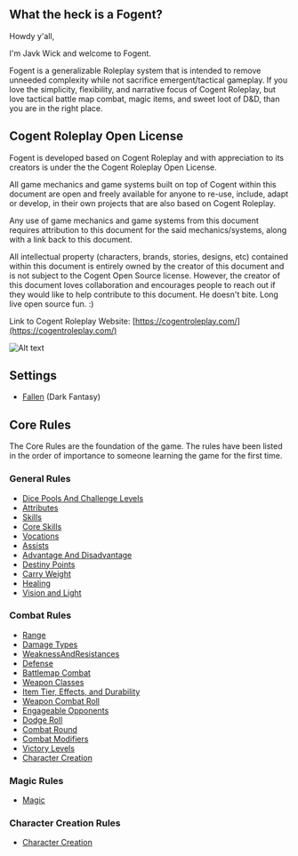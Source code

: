 ## What the heck is a Fogent?

Howdy y'all,

I'm Javk Wick and welcome to Fogent.

Fogent is a generalizable Roleplay system that is intended to remove unneeded complexity while not sacrifice emergent/tactical gameplay. If you love the simplicity, flexibility, and narrative focus of Cogent Roleplay, but love tactical battle map combat, magic items, and sweet loot of D&D, than you are in the right place. 

## Cogent Roleplay Open License

Fogent is developed based on Cogent Roleplay and with appreciation to its creators is under the the Cogent Roleplay Open License.

All game mechanics and game systems built on top of Cogent within this document are open and freely available for anyone to re-use, include, adapt or develop, in their own projects that are also based on Cogent Roleplay.

Any use of game mechanics and game systems from this document requires attribution to this document for the said mechanics/systems, along with a link back to this document.

All intellectual property (characters, brands, stories, designs, etc) contained within this document is entirely owned by the creator of this document and is not subject to the Cogent Open Source license. However, the creator of this document loves collaboration and encourages people to reach out if they would like to help contribute to this document. He doesn't bite. Long live open source fun. :)

Link to Cogent Roleplay Website: [https://cogentroleplay.com/](https://cogentroleplay.com/)

![Alt text](CogentRoleplayAttribution_Wide.png)

## Settings

- [Fallen](./src/Settings/Fallen/Fallen.md) (Dark Fantasy)

## Core Rules

The Core Rules are the foundation of the game. The rules have been listed in the order of importance to someone learning the game for the first time.

### General Rules

- [Dice Pools And Challenge Levels](./src/CoreRules/GeneralRules/DicePoolsAndChallengeLevel.md)
- [Attributes](./src/CoreRules/GeneralRules/Attributes.md)
- [Skills](./src/CoreRules/GeneralRules/Skills.md)
- [Core Skills](./src/CoreRules/GeneralRules/CoreSkills.md)
- [Vocations](./src/CoreRules/GeneralRules/Vocations.md)
- [Assists](./src/CoreRules/GeneralRules/Assists.md)
- [Advantage And Disadvantage](./src/CoreRules/GeneralRules/AdvantageAndDisadvantage.md)
- [Destiny Points](./src/CoreRules/GeneralRules/DestinyPoints.md)
- [Carry Weight](./src/CoreRules/GeneralRules/CarryWeight.md)
- [Healing](./src/CoreRules/GeneralRules/Healing.md)
- [Vision and Light](./src/CoreRules/GeneralRules/LightAndVision.md)

### Combat Rules

- [Range](./src/CoreRules/CombatRules/Range.md)
- [Damage Types](./src/CoreRules/CombatRules/DamageTypes.md)
- [WeaknessAndResistances](./src/CoreRules/CombatRules/WeaknessAndResistances.md)
- [Defense](./src/CoreRules/CombatRules/Defense.md)
- [Battlemap Combat](./src/CoreRules/CombatRules/BattlemapCombat.md)
- [Weapon Classes](./src/CoreRules/CombatRules/WeaponClasses.md)
- [Item Tier, Effects, and Durability](./src/CoreRules/CombatRules/ItemTierAndEffectsAndDurability.md)
- [Weapon Combat Roll](./src/CoreRules/CombatRules/WeaponCombatRolls.md)
- [Engageable Opponents](./src/CoreRules/CombatRules/EngageableOpponents.md)
- [Dodge Roll](./src/CoreRules/CombatRules/DodgeRoll.md)
- [Combat Round](./src/CoreRules/CombatRules/CombatRounds.md)
- [Combat Modifiers](./src/CoreRules/CombatRules/CombatModifiers.md)
- [Victory Levels](./src/CoreRules/CombatRules/VictoryLevels.md)
- [Character Creation](./src/CoreRules/GeneralRules/CharacterCreation.md)

### Magic Rules

- [Magic](./src/CoreRules/MagicRules/Magic.md)

### Character Creation Rules

- [Character Creation](./src/CoreRules/GeneralRules/CharacterCreation.md)

